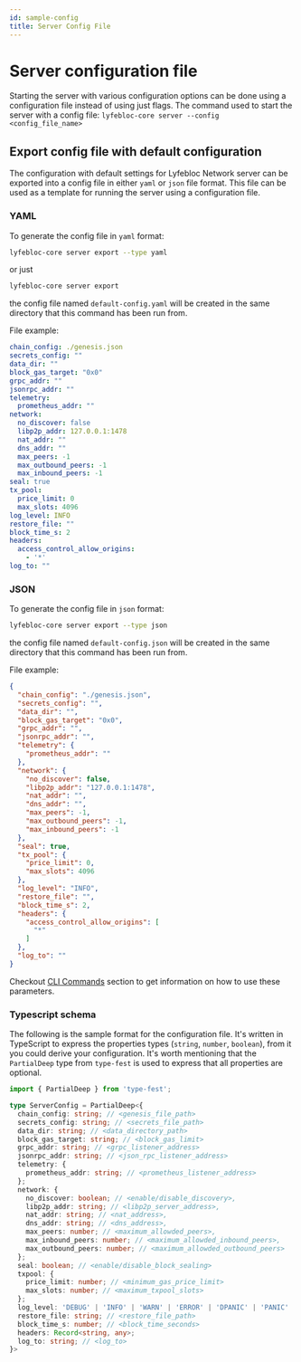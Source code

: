 ```yaml
---
id: sample-config
title: Server Config File
---
```

# Server configuration file
Starting the server with various configuration options can be done using a configuration file instead of using just flags.
The command used to start the server with a config file: `lyfebloc-core server --config <config_file_name>`

## Export config file with default configuration
The configuration with default settings for Lyfebloc Network server can be exported into a config file in either `yaml` or `json` file format.
This file can be used as a template for running the server using a configuration file.

### YAML
To generate the config file in `yaml` format:
```bash
lyfebloc-core server export --type yaml
```
or just
```bash
lyfebloc-core server export
```
the config file named `default-config.yaml` will be created in the same directory that this command has been run from.

File example:
```yaml
chain_config: ./genesis.json
secrets_config: ""
data_dir: ""
block_gas_target: "0x0"
grpc_addr: ""
jsonrpc_addr: ""
telemetry:
  prometheus_addr: ""
network:
  no_discover: false
  libp2p_addr: 127.0.0.1:1478
  nat_addr: ""
  dns_addr: ""
  max_peers: -1
  max_outbound_peers: -1
  max_inbound_peers: -1
seal: true
tx_pool:
  price_limit: 0
  max_slots: 4096
log_level: INFO
restore_file: ""
block_time_s: 2
headers:
  access_control_allow_origins:
    - '*'
log_to: ""
```

### JSON
To generate the config file in `json` format:
```bash
lyfebloc-core server export --type json
```
the config file named `default-config.json` will be created in the same directory that this command has been run from.

File example:

```json
{
  "chain_config": "./genesis.json",
  "secrets_config": "",
  "data_dir": "",
  "block_gas_target": "0x0",
  "grpc_addr": "",
  "jsonrpc_addr": "",
  "telemetry": {
    "prometheus_addr": ""
  },
  "network": {
    "no_discover": false,
    "libp2p_addr": "127.0.0.1:1478",
    "nat_addr": "",
    "dns_addr": "",
    "max_peers": -1,
    "max_outbound_peers": -1,
    "max_inbound_peers": -1
  },
  "seal": true,
  "tx_pool": {
    "price_limit": 0,
    "max_slots": 4096
  },
  "log_level": "INFO",
  "restore_file": "",
  "block_time_s": 2,
  "headers": {
    "access_control_allow_origins": [
      "*"
    ]
  },
  "log_to": ""
}
```

Checkout [CLI Commands](/docs/get-started/cli-commands) section to get information on how to use these parameters.

### Typescript schema

The following is the sample format for the configuration file. It's written in TypeScript to express the properties types (`string`, `number`, `boolean`), from it you could derive your configuration. It's worth mentioning that the `PartialDeep` type from `type-fest` is used to express that all properties are optional.

```typescript
import { PartialDeep } from 'type-fest';

type ServerConfig = PartialDeep<{
  chain_config: string; // <genesis_file_path>
  secrets_config: string; // <secrets_file_path>
  data_dir: string; // <data_directory_path>
  block_gas_target: string; // <block_gas_limit>
  grpc_addr: string; // <grpc_listener_address>
  jsonrpc_addr: string; // <json_rpc_listener_address>
  telemetry: {
    prometheus_addr: string; // <prometheus_listener_address>
  };
  network: {
    no_discover: boolean; // <enable/disable_discovery>,
    libp2p_addr: string; // <libp2p_server_address>,
    nat_addr: string; // <nat_address>,
    dns_addr: string; // <dns_address>,
    max_peers: number; // <maximum_allowded_peers>,
    max_inbound_peers: number; // <maximum_allowded_inbound_peers>,
    max_outbound_peers: number; // <maximum_allowded_outbound_peers>
  };
  seal: boolean; // <enable/disable_block_sealing>
  txpool: {
    price_limit: number; // <minimum_gas_price_limit>
    max_slots: number; // <maximum_txpool_slots>
  };
  log_level: 'DEBUG' | 'INFO' | 'WARN' | 'ERROR' | 'DPANIC' | 'PANIC' | 'FATAL'; // <log_level>
  restore_file: string; // <restore_file_path>
  block_time_s: number; // <block_time_seconds>
  headers: Record<string, any>;
  log_to: string; // <log_to>
}>
```
